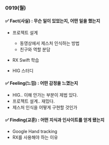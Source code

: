 ### 0919(월)



#### ✅ Fact(사실) : 무슨 일이 있었는지, 어떤 일을 했는지

- 프로젝트 설계
  - 동영상에서 제스처 인식하는 방법
  - 친구와 역할 분담

- RX Swift 학습
- HIG 스터디




#### ✅ Feeling(느낌) : 어떤 감정을 느꼈는지

- HIG.. 이해 안가는 부분이 제법 있다.
- 프로젝트 설계.. 재밌다.
- 제스처 인식을 어떻게 구현할 것인가




#### ✅ Finding(교훈) : 어떤 지식과 인사이트를 얻게 됐는지

- Google Hand tracking
- RX를 사용해야 하는 이유
